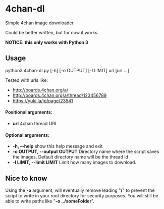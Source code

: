# 4chan-dl
Simple 4chan image downloader.

Could be better written, but for now it works.

**NOTICE: this only works with Python 3**

## Usage
python3 4chan-dl.py [-h] [-o OUTPUT] [-l LIMIT] url [url ...]

Tested with urls like:
* http://boards.4chan.org/a/
* http://boards.4chan.org/a/thread/123456789
* https://yuki.la/jp/page/23541

#### Positional arguments:

* **url**  4chan thread URL


#### Optional arguments:

* **-h, --help**  show this help message and exit
* **-o OUTPUT, --output OUTPUT**  Directory name where the script saves the images. Default directory name will be the thread id
* **-l LIMIT, --limit LIMIT**  Limit how many images to download.


## Nice to know
Using the **-o** argument, will eventually remove leading "**/**" to prevent the script to write in your root directory for security purposes.
You will still be able to write paths like "**-o ../someFolder**".
